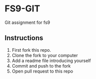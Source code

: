 # FS9-GIT

Git assignment for fs9

## Instructions

1. First fork this repo.
2. Clone the fork to your computer
3. Add a readme file introducing yourself
4. Commit and push to the fork
5. Open pull request to this repo
